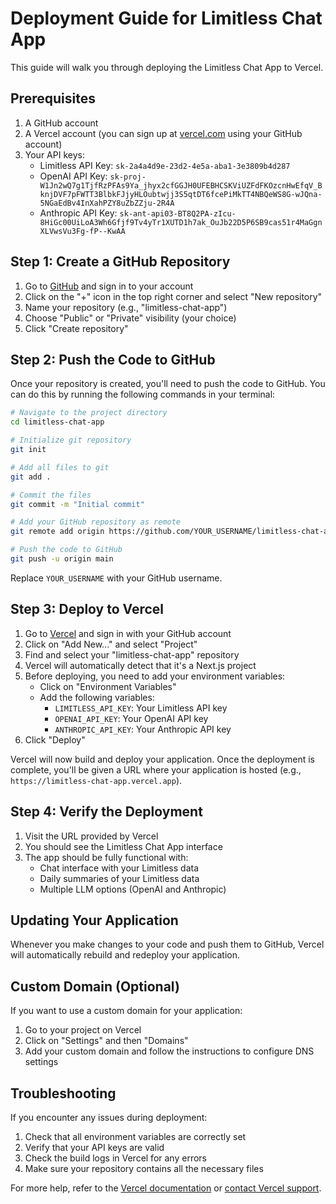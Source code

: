 # Deployment Guide for Limitless Chat App

This guide will walk you through deploying the Limitless Chat App to Vercel.

## Prerequisites

1. A GitHub account
2. A Vercel account (you can sign up at [vercel.com](https://vercel.com) using your GitHub account)
3. Your API keys:
   - Limitless API Key: `sk-2a4a4d9e-23d2-4e5a-aba1-3e3809b4d287`
   - OpenAI API Key: `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`
   - Anthropic API Key: `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`

## Step 1: Create a GitHub Repository

1. Go to [GitHub](https://github.com) and sign in to your account
2. Click on the "+" icon in the top right corner and select "New repository"
3. Name your repository (e.g., "limitless-chat-app")
4. Choose "Public" or "Private" visibility (your choice)
5. Click "Create repository"

## Step 2: Push the Code to GitHub

Once your repository is created, you'll need to push the code to GitHub. You can do this by running the following commands in your terminal:

```bash
# Navigate to the project directory
cd limitless-chat-app

# Initialize git repository
git init

# Add all files to git
git add .

# Commit the files
git commit -m "Initial commit"

# Add your GitHub repository as remote
git remote add origin https://github.com/YOUR_USERNAME/limitless-chat-app.git

# Push the code to GitHub
git push -u origin main
```

Replace `YOUR_USERNAME` with your GitHub username.

## Step 3: Deploy to Vercel

1. Go to [Vercel](https://vercel.com) and sign in with your GitHub account
2. Click on "Add New..." and select "Project"
3. Find and select your "limitless-chat-app" repository
4. Vercel will automatically detect that it's a Next.js project
5. Before deploying, you need to add your environment variables:
   - Click on "Environment Variables"
   - Add the following variables:
     - `LIMITLESS_API_KEY`: Your Limitless API key
     - `OPENAI_API_KEY`: Your OpenAI API key
     - `ANTHROPIC_API_KEY`: Your Anthropic API key
6. Click "Deploy"

Vercel will now build and deploy your application. Once the deployment is complete, you'll be given a URL where your application is hosted (e.g., `https://limitless-chat-app.vercel.app`).

## Step 4: Verify the Deployment

1. Visit the URL provided by Vercel
2. You should see the Limitless Chat App interface
3. The app should be fully functional with:
   - Chat interface with your Limitless data
   - Daily summaries of your Limitless data
   - Multiple LLM options (OpenAI and Anthropic)

## Updating Your Application

Whenever you make changes to your code and push them to GitHub, Vercel will automatically rebuild and redeploy your application.

## Custom Domain (Optional)

If you want to use a custom domain for your application:

1. Go to your project on Vercel
2. Click on "Settings" and then "Domains"
3. Add your custom domain and follow the instructions to configure DNS settings

## Troubleshooting

If you encounter any issues during deployment:

1. Check that all environment variables are correctly set
2. Verify that your API keys are valid
3. Check the build logs in Vercel for any errors
4. Make sure your repository contains all the necessary files

For more help, refer to the [Vercel documentation](https://vercel.com/docs) or [contact Vercel support](https://vercel.com/support).
